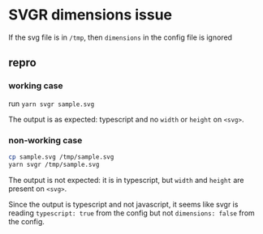 # SVGR dimensions issue

If the svg file is in `/tmp`, then `dimensions` in the config file is ignored

## repro

### working case

run `yarn svgr sample.svg`

The output is as expected: typescript and no `width` or `height` on `<svg>`.

### non-working case

```sh
cp sample.svg /tmp/sample.svg
yarn svgr /tmp/sample.svg
```

The output is not expected: it is in typescript, but `width` and `height` are present on `<svg>`.

Since the output is typescript and not javascript, it seems like svgr is reading `typescript: true` from the config but not `dimensions: false` from the config.



